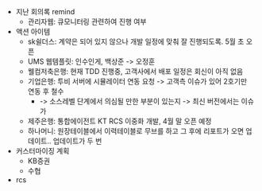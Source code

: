 - 지난 회의록 remind
	- 관리자웹: 큐모니터링 관련하여 진행 여부
- 액션 아이템
	- sk쉴더스: 계약은 되어 있지 않으나 개발 일정에 맞춰 잘 진행되도록. 5월 초 오픈
	- UMS 웹템플릿: 인수인게, 백상준 -> 오정훈
	- 웰컴저축은행: 현재 TDD 진행중, 고객사에서 배포 일정은 회신이 아직 없음
	- 기업은행: 투비 서버에 시뮬레이터 연동 요청 -> 고객측 이슈가 있어 2호기만 연동 후 철수
		- -> 소스레벨 단계에서 의심될 만한 부분이 있는지 -> 최신 버전에서는 이슈가 
	- 제주은행: 통합에이전트 KT RCS 이중화 개발, 4월 말 오픈 예정
	- 하나머니: 원장테이블에서 이력테이블로 무브를 하고 그 후에 리포트가 오면 업데이트.. 업데이트가 두 번
- 커스터마이징 계획
	- KB증권
	- 수협
- rcs